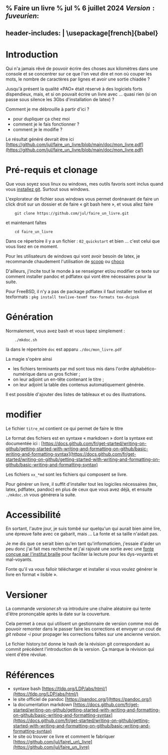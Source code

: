 % Faire un livre
% jul
% 6 juillet 2024 $Version:fuveurien:$
---
header-includes: |
 \usepackage[french]{babel}
---

Introduction
============

Qui n'a jamais rêvé de pouvoir écrire des choses aux kilomètres
dans une console et se concentrer sur ce que l'on veut dire et
non où couper les mots, le nombre de caractères par lignes et avoir
une sortie chiadée ?

Jusqu'à présent la qualité «PAO» était réservé à des logiciels
forts dispendieux, mais, et si on pouvait écrire un livre avec ...
quasi rien (si on passe sous silence les 3Gbs d'installation de latex) ?

Comment je me débrouille à partir d'ici ?
- pour dupliquer ça chez moi
- comment je le fais fonctionner ?
- comment je le modifie ?

Le résultat généré devrait être ici [https://github.com/jul/faire_un_livre/blob/main/doc/mon_livre.pdf](https://github.com/jul/faire_un_livre/blob/main/doc/mon_livre.pdf)

# Pré-requis et clonage

Que vous soyez sous linux ou windows, mes outils favoris sont inclus quand
vous [installez git](https://git-scm.com/downloads). Surtout sous windows.

L'explorateur de fichier sous windows vous permet dorénavant de faire 
un click droit sur un dossier et de faire « git bash here », et vous allez faire
```
    git clone https://github.com/jul/faire_un_livre.git

```

et maintenant faîtes 
```
    cd faire_un_livre
```
Dans ce répertoire il y a un fichier : `02_quickstart` et bien ... c'est celui
que vous lisez en ce moment.

Pour les utilisateurs de windows qui vont avoir besoin de latex, je recommande
chaudement l'utilisation de [scoop](https://github.com/ScoopInstaller/Scoop)
ou [choco](https://chocolatey.org/install#individual)

D'ailleurs, j'incite tout le monde à se renseigner et/ou modifier ce texte
sur comment installer pandoc et pdflatex qui vont être nécessaires pour la suite.

Pour FreeBSD, il n'y a pas de package pdflatex il faut installer texlive et texformats : 
`pkg install texlive-texmf tex-formats tex-dvipsk`



# Génération

Normalement, vous avez bash et vous tapez simplement :

```
    ./mkdoc.sh
```

là dans le répertoire `doc` est apparu `./doc/mon_livre.pdf`

La magie s'opère ainsi

- les fichiers terminants par md sont tous mis dans l'ordre alphabético-numérique dans un gros fichier ;
- on leur adjoint un en-tête contenant le titre ;
- on leur adjoint la table des contenus automatiquement générée.

Il est possible d'ajouter des listes de tableaux et ou des illustrations.


# modifier

Le fichier `titre_md` contient ce qui permet de faire le titre

Le format des fichiers est en syntaxe « markdown » dont la syntaxe
est documentée ici : [https://docs.github.com/fr/get-started/writing-on-github/getting-started-with-writing-and-formatting-on-github/basic-writing-and-formatting-syntax](https://docs.github.com/fr/get-started/writing-on-github/getting-started-with-writing-and-formatting-on-github/basic-writing-and-formatting-syntax)

Les fichiers `xx_*md` sont les fichiers qui composent se livre.

Pour générer un livre, il suffit d'installer tout les logiciles nécessaires 
(tex, latex, pdflatex, pandoc) en plus de ceux que vous avez déjà, et ensuite
`./mkdoc.sh` vous générera la suite.



# Accessibilité

En sortant, l'autre jour, je suis tombé sur quelqu'un qui aurait bien
aimé lire, une épreuve faite avec ce gabarit, mais ... 
La fonte et sa taille n'aidait pas.

Je me dis que ce serait bien qu'en tant qu'informaticien, j'essaie d'aider
un peu donc j'ai fait mes recherche et j'ai rajouté une sortie avec une 
[fonte conçue par l'institut braille](https://brailleinstitute.org/freefont) pour faciliter la lecture pour les dys-voyants et mal-voyants.

Fonte qu'il va vous falloir télécharger et installer si vous voulez
générer le livre en format « lisible ».


# Versioner

La commande *versioner.sh* va introduire une chaîne aléatoire qui tente
d'être prononçable après la date sur la couverture.

Cela permet à ceux qui utilisent un gestionnaire de version comme moi
de pouvoir remonter dans le passer faire les corrections et envoyer un 
cout de *git rebase -i* pour propager les corrections faîtes sur une ancienne
version.

Le fichier history.txt donne le hash de la révision git correspondant au commit
précédent l'introduction de la version. Ça marque la révision qui vient d'être révolue.

# Références

- syntaxe bash [https://tldp.org/LDP/abs/html/](https://tldp.org/LDP/abs/html/)
- le site officiel de pandoc [https://pandoc.org/](https://pandoc.org/)
- la documentation markdown [https://docs.github.com/fr/get-started/writing-on-github/getting-started-with-writing-and-formatting-on-github/basic-writing-and-formatting-syntax](https://docs.github.com/fr/get-started/writing-on-github/getting-started-with-writing-and-formatting-on-github/basic-writing-and-formatting-syntax)
- le site où trouver ce livre et comment le fabriquer [https://github.com/jul/faire\_un\_livre](https://github.com/jul/faire_un_livre)
